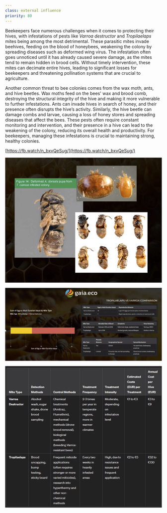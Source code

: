 ```yaml
---
class: external influence
priority: 80
---
```

Beekeepers face numerous challenges when it comes to protecting their hives, with infestations of pests like _Varroa destructor_ and _Tropilaelaps_ mites being among the most detrimental. These parasitic mites invade beehives, feeding on the blood of honeybees, weakening the colony by spreading diseases such as deformed wing virus. The infestation often goes unnoticed until it has already caused severe damage, as the mites tend to remain hidden in brood cells. Without timely intervention, these mites can decimate entire hives, leading to significant losses for beekeepers and threatening pollination systems that are crucial to agriculture.

Another common threat to bee colonies comes from the wax moth, ants, and hive beetles. Wax moths feed on the bees' wax and brood comb, destroying the structural integrity of the hive and making it more vulnerable to further infestations. Ants can invade hives in search of honey, and their presence often disrupts the hive’s activity. Similarly, the hive beetle can damage combs and larvae, causing a loss of honey stores and spreading diseases that affect the bees. These pests often require constant monitoring and intervention, and their presence in a hive can lead to the weakening of the colony, reducing its overall health and productivity. For beekeepers, managing these infestations is crucial to maintaining strong, healthy colonies.

[https://fb.watch/n_bxvQeSug/](https://fb.watch/n_bxvQeSug/)


![](../img/Screenshot%202024-06-14%20at%2017.08.19.png)

![](../img/Screenshot%202024-06-14%20at%2017.08.44.png)

![](../img/Screenshot%202024-06-14%20at%2017.09.15.png)